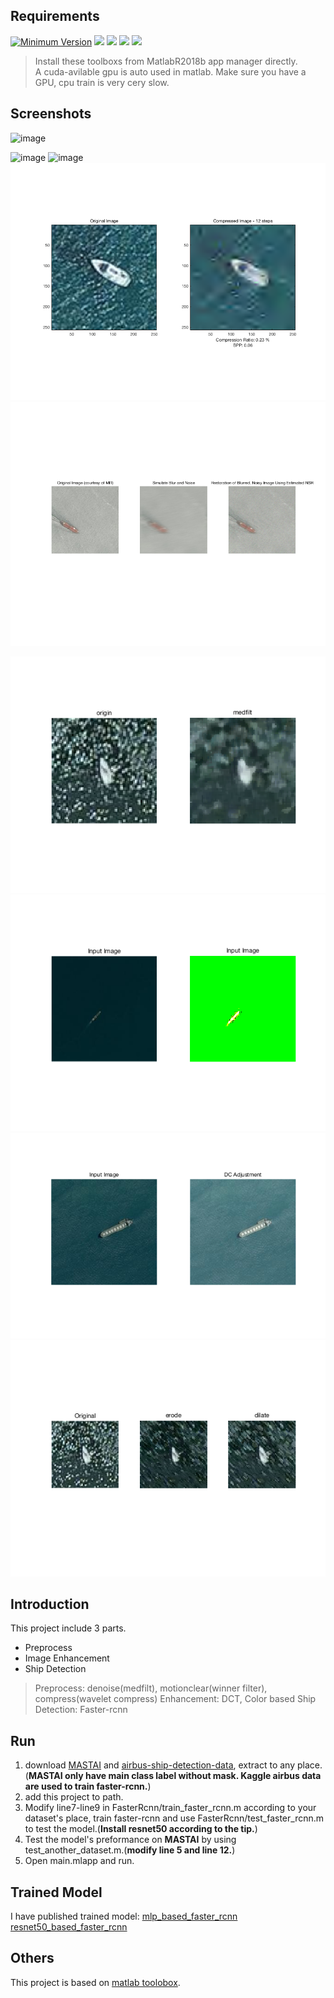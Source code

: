 ## Requirements

[![Minimum Version](https://img.shields.io/badge/Matlab-R2018b-green.svg)][matlab]
[![](https://img.shields.io/badge/Matlab-DeeplearningToolbox-brightgreen.svg)][matlab toolbox]
[![](https://img.shields.io/badge/Matlab-ImageProcessToolbox-orange.svg
)][matlab toolbox]
[![](https://img.shields.io/badge/Matlab-ComputerVisionSystemToolbox-yellow.svg)][matlab toolbox]
[![](https://img.shields.io/badge/Nvidia-CUDA--GPU-blue.svg)][cuda]

> Install these toolboxs from MatlabR2018b app manager directly.  
> A cuda-avilable gpu is auto used in matlab. Make sure you have a GPU, cpu train is very cery slow.

## Screenshots

![image](https://github.com/FingerRec/Faster-rcnn_Ship_detection/raw/master/Output/AveragePrecision_example1.bmp)

![image](https://github.com/FingerRec/Faster-rcnn_Ship_detection/raw/master/Output/software_capture.bmp)
![image](https://github.com/FingerRec/Faster-rcnn_Ship_detection/raw/master/Output/software_capture2.bmp)
![image](https://github.com/FingerRec/Faster-rcnn_Ship_detection/raw/master/Output/wavelet_filter_compress.bmp)
![image](https://github.com/FingerRec/Faster-rcnn_Ship_detection/raw/master/Output/wiener_filter_example_1.bmp)

![image](https://github.com/FingerRec/Faster-rcnn_Ship_detection/raw/master/Output/mid_filer_example_1.bmp)
![image](https://github.com/FingerRec/Faster-rcnn_Ship_detection/raw/master/Output/colorEnhance_example1.bmp)
![image](https://github.com/FingerRec/Faster-rcnn_Ship_detection/raw/master/Output/dct_example_1.bmp)
![image](https://github.com/FingerRec/Faster-rcnn_Ship_detection/raw/master/Output/erode_dilate_example_1.bmp)
## Introduction
This project include 3 parts.

* Preprocess
* Image Enhancement
* Ship Detection

> Preprocess: denoise(medfilt), motionclear(winner filter), compress(wavelet compress)
> Enhancement: DCT, Color based
> Ship Detection: Faster-rcnn

## Run
1. download [MASTAI](http://www.iuii.ua.es/datasets/masati/) and [airbus-ship-detection-data](https://www.kaggle.com/c/airbus-ship-detection/data), extract to any place. (**MASTAI only have main class label without mask. Kaggle airbus data are used to train faster-rcnn.**)
2. add this project to path.
3. Modify line7-line9 in FasterRcnn/train_faster_rcnn.m according to your dataset's place, train faster-rcnn and use FasterRcnn/test_faster_rcnn.m to test the model.(**Install resnet50 according to the tip.**)
4. Test the model's preformance on **MASTAI** by using test_another_dataset.m.(**modify line 5 and line 12.**)
5. Open main.mlapp and run.

## Trained Model

I have published trained model:
[mlp_based_faster_rcnn](https://www.dropbox.com/s/f5mvu4gr9if6r6d/ship_detection.mat?dl=0) [resnet50_based_faster_rcnn](https://www.dropbox.com/s/f5mvu4gr9if6r6d/ship_detection.mat?dl=0)
## Others
This project is based on [matlab toolobox](https://ww2.mathworks.cn/products.html).

[matlab]: https://ww2.mathworks.cn/products/matlab/whatsnew.html
[matlab toolbox]: https://ww2.mathworks.cn/products.html
[cuda]: https://developer.nvidia.com/cuda-downloads
